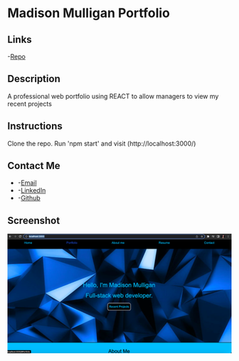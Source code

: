 # Madison Mulligan Portfolio
 
 ## Links
 -[Repo](https://github.com/maddyrae9/react-portfolio)

 ## Description
 A professional web portfolio using REACT to allow managers to view my recent projects 

 ## Instructions
 Clone the repo. Run 'npm start' and visit (http://localhost:3000/)

 ## Contact Me
 * -[Email](madisonmulligan97@gmail.com)
 * -[LinkedIn](https://www.linkedin.com/in/madison-mulligan-a7b1651b5/)
 * -[Github](https://github.com/maddyrae9)

 ## Screenshot
![Screenshot](./src/assets/images/portfolio.png)